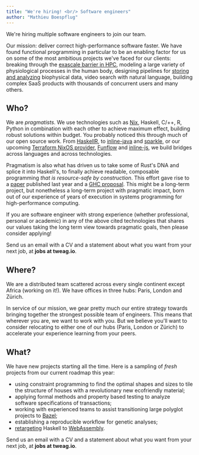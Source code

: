 ```yaml
---
title: "We're hiring! <br/> Software engineers"
author: "Mathieu Boespflug"
---
```


We're hiring multiple software engineers to join our team.

Our mission: deliver correct high-performance software faster. We have
found functional programming in particular to be an enabling factor
for us on some of the most ambitious projects we've faced for our
clients: breaking through the [exascale barrier in HPC][sage],
modeling a large variety of physiological processes in the human body,
designing pipelines for [storing and analyzing][pfizer] biophysical
data, video search with natural language, building complex SaaS
products with thousands of concurrent users and many others.

[sage]: http://www.sagestorage.eu/
[pfizer]: http://cufp.org/2017/using-functional-programming-to-accelerate-translational-research-at-pfizer.html

## Who?

We are *pragmatists*. We use technologies such as [Nix][nix], Haskell,
C/++, R, Python in combination with each other to achieve maximum
effect, building robust solutions within budget. You probably noticed
this through much of our open source work. From [HaskellR][haskellr],
to [inline-java][inline-java] and [sparkle][sparkle], or our
upcoming
[Terraform NixOS provider][terraform-provider-nixos],
[Funflow][funflow] and [inline-js][inline-js], we build bridges across
languages and across technologies.

Pragmatism is also what has driven us to take some of Rust's DNA and
splice it into Haskell's, to finally achieve readable, composable
programming *that is resource-safe by construction*. This effort gave
rise to a [paper][linear-types-paper] published last year and
a [GHC proposal][linear-types-proposal]. This might be a long-term
project, but nonetheless a long-term project with pragmatic impact,
born out of our experience of years of execution in systems
programming for high-performance computing.

If you are software engineer with strong experience (whether
professional, personal or academic) in any of the above cited
technologies that shares our values taking the long term view towards
pragmatic goals, then please consider applying!

Send us an email with a CV and a statement about what you want from
your next job, at **jobs at tweag.io**.

[funflow]: https://github.com/tweag/funflow
[haskellr]: https://github.com/tweag/haskellr
[inline-java]: https://github.com/tweag/inline-java
[inline-js]: https://github.com/tweag/inline-js
[linear-types-paper]: https://www.microsoft.com/en-us/research/publication/linear-haskell-practical-linearity-higher-order-polymorphic-language/
[linear-types-proposal]: https://github.com/ghc-proposals/ghc-proposals/pull/111
[nix]: https://nixos.org/nix/
[sparkle]: https://github.com/tweag/sparkle
[terraform-provider-nixos]: https://github.com/tweag/terraform-provider-nixos

## Where?

We are a distributed team scattered across every single continent
except Africa (working on it!). We have offices in three hubs: Paris,
London and Zürich.

In service of our mission, we gear pretty much our entire strategy
towards bringing together the strongest possible team of engineers.
This means that wherever you are, we want to work with you. But we
believe you'll want to consider relocating to either one of our hubs
(Paris, London or Zürich) to accelerate your experience learning from
your peers.

## What?

We have new projects starting all the time. Here is a sampling of
*fresh* projects from our current roadmap this year:

* using constraint programming to find the optimal shapes and sizes to
  tile the structure of houses with a revolutionary new ecofriendly
  material;
* applying formal methods and property based testing to analyze
  software specifications of transactions;
* working with experienced teams to assist transitioning large
  polyglot projects to [Bazel][bazel];
* establishing a reproducible workflow for genetic analyses;
* [retargeting][asterius] Haskell to [WebAssembly][webassembly].

Send us an email with a CV and a statement about what you want from
your next job, at **jobs at tweag.io**.

[bazel]: https://github.com/bazelbuild/bazel
[asterius]: https://github.com/tweag/asterius
[webassembly]: http://webassembly.org/
